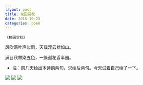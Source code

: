 ```yaml
---
layout: post
title: 校园赏秋
date: 2016-10-23
categories: poem
---
```

`《校园赏秋》`

风吹落叶声似雨，天载浮云状如山。

满目秋林染五色，一簇孤花香半园。

<!--more-->

- 注：前几天给出本诗前两句，求续后两句。今天试着自己续了一下。

![]({{site.url}}/Images/39.JPG)
![]({{site.url}}/Images/40.JPG)
![]({{site.url}}/Images/41.JPG)

<script>
  (function(i,s,o,g,r,a,m){i['GoogleAnalyticsObject']=r;i[r]=i[r]||function(){
  (i[r].q=i[r].q||[]).push(arguments)},i[r].l=1*new Date();a=s.createElement(o),
  m=s.getElementsByTagName(o)[0];a.async=1;a.src=g;m.parentNode.insertBefore(a,m)
  })(window,document,'script','https://www.google-analytics.com/analytics.js','ga');

  ga('create', 'UA-85986843-1', 'auto');
  ga('send', 'pageview');

</script>
